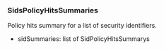 ### SidsPolicyHitsSummaries
Policy hits summary for a list of security identifiers.

- sidSummaries: list of SidPolicyHitsSummarys
